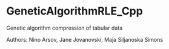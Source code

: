 GeneticAlgorithmRLE_Cpp
=======================

Genetic algorithm compression of tabular data

Authors: Nino Arsov, Jane Jovanovski, Maja Siljanoska Simons
